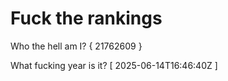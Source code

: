 # Fuck the rankings

Who the hell am I?
{ 21762609 }

What fucking year is it?
[ 2025-06-14T16:46:40Z ]
